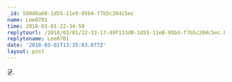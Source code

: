 ```yaml
---
_id: 580d6a60-1d55-11e8-95b4-f7b5c204c5ec
name: Lee0701
time: 2018-03-01-22-34-59
replytourl: /2018/03/01/22-33-17-49f133d0-1d55-11e8-95b4-f7b5c204c5ec.html
replytoname: Lee0701
date: '2018-03-01T13:35:03.077Z'
layout: post
---
```

굳.
